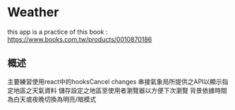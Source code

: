 # Weather
this app is a practice of this book : https://www.books.com.tw/products/0010870186

## 概述
主要練習使用react中的hooksCancel changes
串接氣象局所提供之API以顯示指定地區之天氣資料
儲存設定之地區至使用者瀏覽器以方便下次瀏覽
背景依據時間為白天或夜晚切換為明亮/暗模式

